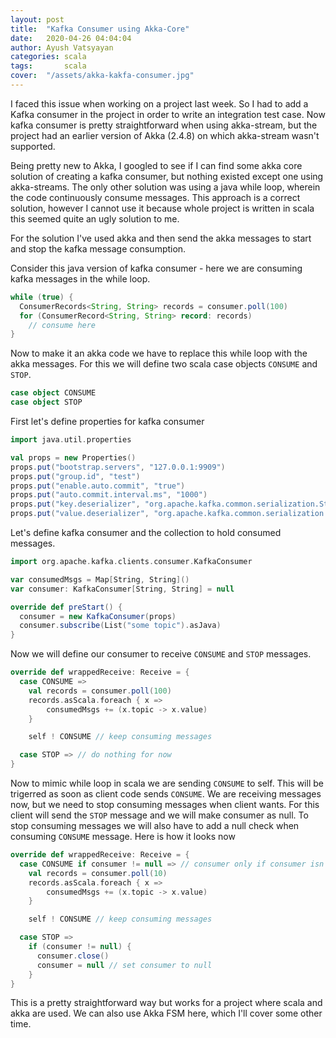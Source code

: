 ```yaml
---
layout: post
title:  "Kafka Consumer using Akka-Core"
date:   2020-04-26 04:04:04
author: Ayush Vatsyayan
categories: scala
tags:	    scala
cover:  "/assets/akka-kakfa-consumer.jpg"
---
```


I faced this issue when working on a project last week. So I had to add a Kafka consumer in the project in order to write an integration test case. Now kafka consumer is pretty straightforward when using akka-stream, but the project had an earlier version of Akka (2.4.8) on which akka-stream wasn't supported.

Being pretty new to Akka, I googled to see if I can find some akka core solution of creating a kafka consumer, but nothing existed except one using akka-streams. The only other solution was using a java while loop, wherein the code continuously consume messages. This approach is a correct solution, however I cannot use it because whole project is written in scala this seemed quite an ugly solution to me.

For the  solution I've used akka and then send the akka messages to start and stop the kafka message consumption.

Consider this java version of kafka consumer - here we are consuming kafka messages in the while loop.
```java
while (true) {
  ConsumerRecords<String, String> records = consumer.poll(100)
  for (ConsumerRecord<String, String> record: records)
    // consume here
}
```

Now to make it an akka code we have to replace this while loop with the	akka messages. For this	we will	define two scala case objects `CONSUME` and `STOP`.
```scala
case object CONSUME
case object STOP
```

First let's define properties for kafka consumer
```scala
import java.util.properties

val props = new Properties()
props.put("bootstrap.servers", "127.0.0.1:9909")
props.put("group.id", "test")
props.put("enable.auto.commit", "true")
props.put("auto.commit.interval.ms", "1000")
props.put("key.deserializer", "org.apache.kafka.common.serialization.StringDeserializer")
props.put("value.deserializer", "org.apache.kafka.common.serialization.StringDeserializer")
```

Let's define kafka consumer and the collection to hold consumed messages.
```scala
import org.apache.kafka.clients.consumer.KafkaConsumer

var consumedMsgs = Map[String, String]()
var consumer: KafkaConsumer[String, String] = null

override def preStart() {
  consumer = new KafkaConsumer(props)
  consumer.subscribe(List("some topic").asJava)
}
```

Now we will define our consumer	to receive `CONSUME` and `STOP` messages.
```scala
override def wrappedReceive: Receive = {
  case CONSUME => 
    val records = consumer.poll(100)
    records.asScala.foreach { x =>
        consumedMsgs += (x.topic -> x.value)
    }

    self ! CONSUME // keep consuming messages

  case STOP => // do nothing for now
}
```


Now to mimic while loop	in scala we are sending `CONSUME` to self. This will be trigerred as soon as client code sends `CONSUME`.
We are receiving messages now, but we need to stop consuming messages when client wants. For this client will send the `STOP` message and we will make consumer as null.
To stop consuming messages we will also have to add a null check when consuming `CONSUME` message. Here is how it looks now

```scala
override def wrappedReceive: Receive = {
  case CONSUME if consumer != null => // consumer only if consumer isn't null
    val records = consumer.poll(10)
    records.asScala.foreach { x =>
        consumedMsgs += (x.topic -> x.value)
    }

    self ! CONSUME // keep consuming messages

  case STOP =>
    if (consumer != null) {
      consumer.close()
      consumer = null // set consumer to null
    }
}
```

This is a pretty straightforward way but works for a project where scala and akka are used. We can also use Akka FSM here, which I'll cover some other time.